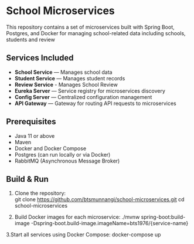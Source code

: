 # School Microservices

This repository contains a set of microservices built with Spring Boot, Postgres, and Docker for managing school-related data including schools, students and review

## Services Included

- **School Service** — Manages school data  
- **Student Service** — Manages student records
- **Review Service** - Manages School Review
- **Eureka Server** — Service registry for microservices discovery  
- **Config Server** — Centralized configuration management  
- **API Gateway** — Gateway for routing API requests to microservices  

## Prerequisites

- Java 11 or above  
- Maven  
- Docker and Docker Compose  
- Postgres (can run locally or via Docker)  
- RabbitMQ (Asynchronous Message Broker)

## Build & Run

1. Clone the repository:  
   git clone https://github.com/btsmunnangi/school-microservices.git
   cd school-microservices

2. Build Docker images for each microservice:
./mvnw spring-boot:build-image -Dspring-boot.build-image.imageName=bts1976/{service-name}

3.Start all services using Docker Compose:
  docker-compose up
  
  

   
